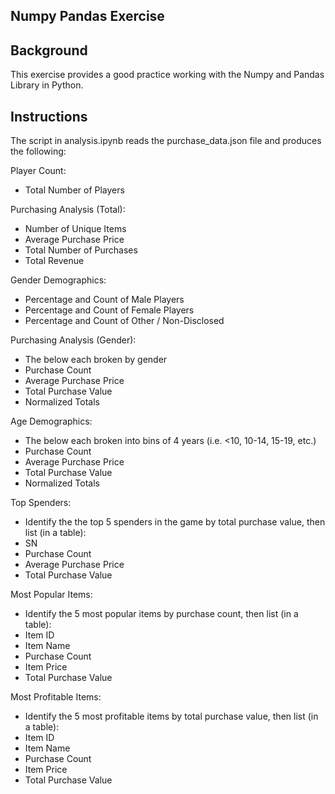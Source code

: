 ## Numpy Pandas Exercise 

## Background

This exercise provides a good practice working with the Numpy and Pandas Library in Python.

## Instructions

The script in analysis.ipynb reads the purchase_data.json file and produces the following: 
 
 Player Count:
   - Total Number of Players
 
 Purchasing Analysis (Total):
   - Number of Unique Items 
   - Average Purchase Price
   - Total Number of Purchases
   - Total Revenue

 Gender Demographics:
   - Percentage and Count of Male Players
   - Percentage and Count of Female Players
   - Percentage and Count of Other / Non-Disclosed

 Purchasing Analysis (Gender):
   - The below each broken by gender
   - Purchase Count
   - Average Purchase Price
   - Total Purchase Value
   - Normalized Totals

 Age Demographics:
   - The below each broken into bins of 4 years (i.e. &lt;10, 10-14, 15-19, etc.) 
   - Purchase Count
   - Average Purchase Price
   - Total Purchase Value
   - Normalized Totals

 Top Spenders:
   - Identify the the top 5 spenders in the game by total purchase value, then list (in a table):
   - SN
   - Purchase Count
   - Average Purchase Price
   - Total Purchase Value

 Most Popular Items:
   - Identify the 5 most popular items by purchase count, then list (in a table):
   - Item ID
   - Item Name
   - Purchase Count
   - Item Price
   - Total Purchase Value

 Most Profitable Items: 
   - Identify the 5 most profitable items by total purchase value, then list (in a table):
   - Item ID
   - Item Name
   - Purchase Count
   - Item Price
   - Total Purchase Value
